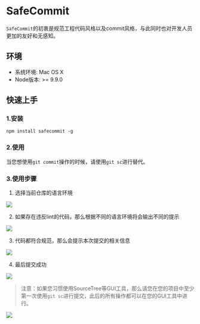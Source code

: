 # SafeCommit

`SafeCommit`的初衷是规范工程代码风格以及commit风格，与此同时也对开发人员更加的友好和无感知。

## 环境

* 系统环境: Mac OS X
* Node版本: >= 9.9.0

## 快速上手

### 1.安装

```
npm install safecommit -g
```

### 2.使用

当您想使用`git commit`操作的时候，请使用`git sc`进行替代。

### 3.使用步骤

1. 选择当前仓库的语言环境

![](https://git.souche-inc.com/destiny/safecommit/raw/master/screenshots/demo-1.png)

2. 如果存在违反lint的代码，那么根据不同的语言环境将会输出不同的提示

![](https://git.souche-inc.com/destiny/safecommit/raw/master/screenshots/demo-2.png)

3. 代码都符合规范，那么会提示本次提交的相关信息

![](https://git.souche-inc.com/destiny/safecommit/raw/master/screenshots/demo-3.png)

4. 最后提交成功

![](https://git.souche-inc.com/destiny/safecommit/raw/master/screenshots/demo-4.png)
 
 > 注意：如果您习惯使用SourceTree等GUI工具，那么请您在您的项目中至少第一次使用`git sc`进行提交，此后的所有操作都可以在您的GUI工具中进行。

 ![](https://git.souche-inc.com/destiny/safecommit/raw/master/screenshots/gui-report.png)

